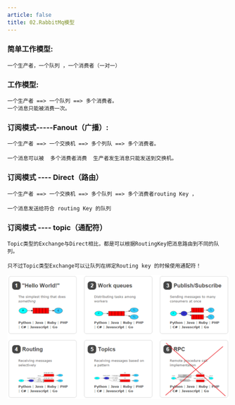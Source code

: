 ```yaml
---
article: false
title: 02.RabbitMq模型
---
```




### 简单工作模型:
```text
一个生产者，一个队列 ，一个消费者（一对一）
```

### 工作模型:
```text
一个生产者 ==> 一个队列 ==> 多个消费者。
一个消息只能被消费一次。
```

### 订阅模式-----Fanout（广播）:
```text
一个生产者 ==> 一个交换机 ==> 多个列队 ==> 多个消费者。

一个消息可以被  多个消费者消费  生产者发生消息只能发送到交换机。
```

### 订阅模式 ---- Direct（路由）
```text
一个生产者 ==> 一个交换机 ==> 多个队列 ==> 多个消费者routing Key ，

一个消息发送给符合 routing Key 的队列

```

### 订阅模式 ---- topic（通配符）
```text
Topic类型的Exchange与Direct相比，都是可以根据RoutingKey把消息路由到不同的队列。

只不过Topic类型Exchange可以让队列在绑定Routing key 的时候使用通配符！
```

![](img/01.png)























